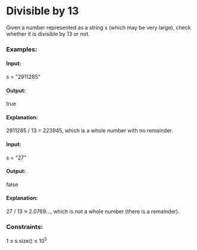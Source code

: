 # Divisible by 13
Given a number represented as a string s (which may be very large), check whether it is divisible by 13 or not.

### Examples:
#### Input:
s = "2911285"
#### Output:
true
#### Explanation:
2911285 / 13 = 223945, which is a whole number with no remainder.

#### Input:
s = "27"
#### Output:
false
#### Explanation:
27 / 13 ≈ 2.0769..., which is not a whole number (there is a remainder).

### Constraints:
1 ≤  s.size()  ≤ $`10^5`$

